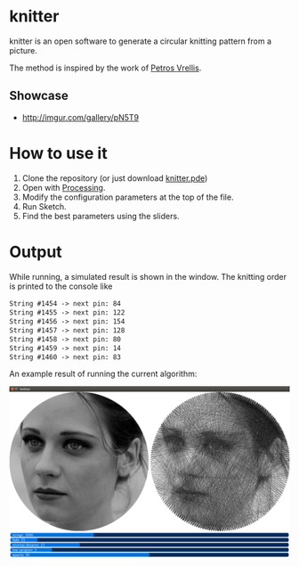 # knitter

knitter is an open software to generate a circular knitting pattern from a picture.
 
The method is inspired by the work of [Petros Vrellis](http://artof01.com/vrellis/works/knit.html).

## Showcase

* http://imgur.com/gallery/pN5T9

# How to use it

1. Clone the repository (or just download [knitter.pde](https://raw.githubusercontent.com/christiansiegel/knitter/master/knitter.pde))
2. Open with [Processing](https://processing.org/).
3. Modify the configuration parameters at the top of the file.
4. Run Sketch.
5. Find the best parameters using the sliders.

# Output

While running, a simulated result is shown in the window.
The knitting order is printed to the console like

```
String #1454 -> next pin: 84
String #1455 -> next pin: 122
String #1456 -> next pin: 154
String #1457 -> next pin: 128
String #1458 -> next pin: 80
String #1459 -> next pin: 14
String #1460 -> next pin: 83
```

An example result of running the current algorithm: 

![Example](doc/example.png "Example")
